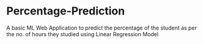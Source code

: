 # Percentage-Prediction
A basic ML Web Application to predict the percentage of the student as per the no. of hours they studied using Linear Regression Model
